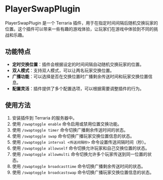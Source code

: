 # PlayerSwapPlugin

PlayerSwapPlugin 是一个 Terraria 插件，用于在指定时间间隔后随机交换玩家的位置。这个插件可以带来一些有趣的游戏体验，让玩家们在游戏中体验到不同的挑战和乐趣。

## 功能特点

- **定时交换位置**：插件会根据设定的时间间隔自动随机交换玩家的位置。
- **双人模式**：支持双人模式，可以让两名玩家交换位置。
- **广播功能**：可以选择是否在交换位置时广播剩余传送时间和玩家交换位置信息。
- **配置灵活**：插件提供了多个配置选项，可以根据需要调整插件的行为。

## 使用方法

1. 安装插件到 Terraria 的服务器中。
2. 使用 `/swaptoggle enable` 命令启用或禁用位置交换功能。
3. 使用 `/swaptoggle timer` 命令切换广播剩余传送时间的状态。
4. 使用 `/swaptoggle swap` 命令切换广播玩家交换位置信息的状态。
5. 使用 `/swaptoggle interval <传送间隔秒>` 命令设置传送间隔时间（秒）。
6. 使用 `/swaptoggle allowself` 命令切换允许玩家和自己交换位置的状态。
7. 使用 `/swaptoggle allowmulti` 命令切换允许多个玩家传送到同一位置的状态。
8. 使用 `/swaptoggle broadcasttime` 命令切换广播剩余传送时间的状态。
9. 使用 `/swaptoggle broadcastswap` 命令切换广播玩家交换位置信息的状态。
